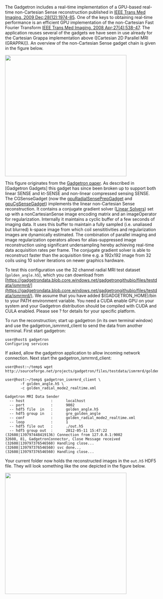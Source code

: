 The Gadgetron includes a real-time implementation of a GPU-based real-time non-Cartesian Sense reconstruction published in [IEEE Trans Med Imaging. 2009 Dec;28(12):1974-85](http://www.ncbi.nlm.nih.gov/pubmed/19628452). One of the keys to obtaining real-time performance is an efficient GPU implementation of the non-Cartesian Fast Fourier Transform [IEEE Trans Med Imaging. 2008 Apr;27(4):538-47](http://www.ncbi.nlm.nih.gov/pubmed/18390350). The application reuses several of the gadgets we have seen in use already for the Cartesian Grappa implementation above ([Cartesian 2D Parallel MRI (GRAPPA)]). An overview of the non-Cartesian Sense gadget chain is given in the figure below. 

<img src="https://s3.amazonaws.com/gadgetron.github.io/figs/cgsense.png" style="width: 400px;" />

This figure originates from the [Gadgetron paper](http://www.ncbi.nlm.nih.gov/pubmed/22791598). As described in [Gadgetron Gadgets] this gadget has since been broken up to support both linear SENSE and kt-SENSE and non-linear compressed sensing SENSE. The CGSenseGadget (now the [gpuRadialSensePrepGadget](https://gadgetron.github.io/api_master//class_gadgetron_1_1gpu_radial_sense_prep_gadget.html) and [gpuCgSenseGadget](https://gadgetron.github.io/api_master//class_gadgetron_1_1gpu_cg_sense_gadget.html)) implements the linear non-Cartesian Sense reconstruction. It contains a conjugate gradient solver ([Linear Solvers](../Gadgetron%20Toolboxes/#sectionlinearsolvers)) set up with a nonCartesianSense image encoding matrix and an imageOperator for regularization. Internally it maintains a cyclic buffer of a few seconds of imaging data. It uses this buffer to maintain a fully sampled (i.e. unaliased but blurred) k-space image from which coil sensititivities and regularization images are dynamically estimated. The combination of parallel imaging and image regularization operators allows for alias-suppressed image reconstruction using significant undersampling hereby achieving real-time data acquisition rates per frame. The conjugate gradient solver is able to reconstruct faster than the acquisition time e.g. a 192x192 image from 32 coils using 10 solver iterations on newer graphics hardware.

To test this configuration use the 32 channel radial MRI test dataset (`golden_angle.h5`), which you can download from [https://gadgetrondata.blob.core.windows.net/gadgetrongithubio/files/testdata/ismrmrd/](https://gadgetrondata.blob.core.windows.net/gadgetrongithubio/files/testdata/ismrmrd/). We assume that you have added \$(GADGETRON\_HOME)/bin to your PATH environment variable. You need a CUDA enable GPU on your system and your Gadgetron distribution should be compiled with CUDA and CULA enabled. Please see ? for details for your specific platform.

To run the reconstruction; start up gadgetron (in its own terminal window) and use the gadgetron_ismrmrd_client to send the data from another terminal. First start gadgetron:

    user@host$ gadgetron
    Configuring services

If asked, allow the gadgetron application to allow incoming network
connection. Next start the gadgetron_ismrmrd_client:

    user@host:~/temp$ wget http://sourceforge.net/projects/gadgetron/files/testdata/ismrmrd/golden_angle.h5

    user@host:~/temp$ gadgetron_ismrmrd_client \
           -f golden_angle.h5 \
           -c golden_radial_mode2_realtime.xml

    Gadgetron MRI Data Sender
      -- host            :      localhost
      -- port            :      9002
      -- hdf5 file  in   :      golden_angle.h5
      -- hdf5 group in   :      gre_golden_angle
      -- conf            :      golden_radial_mode2_realtime.xml
      -- loop            :      1
      -- hdf5 file out   :      ./out.h5
      -- hdf5 group out  :      2012-05-11 15:47:22
    (32608|139797448419136) Connection from 127.0.0.1:9002
    32608, 81, GadgetronConnector, Close Message received
    (32608|139797376546560) Handling close...
    (32608|139797376546560) svc done...
    (32608|139797376546560) Handling close...

Your current folder now holds the reconstructed images in the `out.h5`
HDF5 file. They will look something like the one depicted in the figure below.

<img src="https://s3.amazonaws.com/gadgetron.github.io/figs/examplecgsenseresult.png" style="width: 400px;" />
